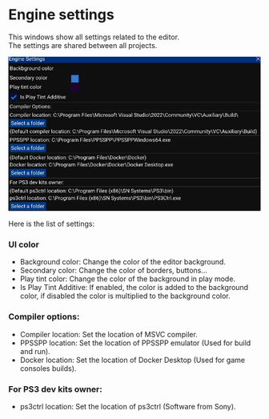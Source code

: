 # Engine settings

This windows show all settings related to the editor.<br>
The settings are shared between all projects.

![image](images/engine_settings.jpg)

Here is the list of settings:
### UI color
- Background color: Change the color of the editor background.
- Secondary color: Change the color of borders, buttons...
- Play tint color: Change the color of the background in play mode.
- Is Play Tint Additive: If enabled, the color is added to the background color, if disabled the color is multiplied to the background color.

### Compiler options:
- Compiler location: Set the location of MSVC compiler.
- PPSSPP location: Set the location of PPSSPP emulator (Used for build and run).
- Docker location: Set the location of Docker Desktop (Used for game consoles builds).

### For PS3 dev kits owner:
- ps3ctrl location: Set the location of ps3ctrl (Software from Sony).